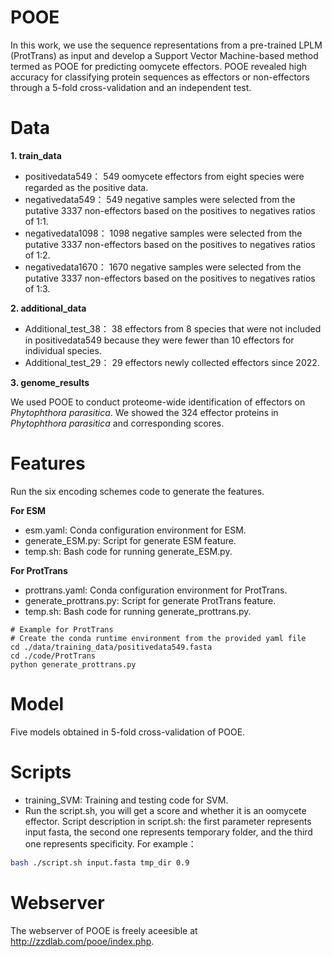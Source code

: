 # POOE
In this work, we use the sequence representations from a pre-trained LPLM (ProtTrans) as input and develop a Support Vector Machine-based method termed as POOE for predicting oomycete effectors. POOE revealed high accuracy for classifying protein sequences as effectors or non-effectors through a 5-fold cross-validation and an independent test.<br>

# Data

**1. train_data**<br>

* positivedata549： 549 oomycete effectors from eight species were regarded as the positive data.<br>
* negativedata549： 549 negative samples were selected from the putative 3337 non-effectors based on the positives to negatives ratios of 1:1.<br>
* negativedata1098： 1098 negative samples were selected from the putative 3337 non-effectors based on the positives to negatives ratios of 1:2.<br>
* negativedata1670： 1670 negative samples were selected from the putative 3337 non-effectors based on the positives to negatives ratios of 1:3.<br>

**2. additional_data**<br>

* Additional_test_38： 38 effectors from 8 species that were not included in positivedata549 because they were fewer than 10 effectors for individual species.<br>
* Additional_test_29： 29 effectors newly collected effectors since 2022.<br>

**3. genome_results**<br>

We used POOE to conduct proteome-wide identification of effectors on *Phytophthora parasitica*. We showed the 324 effector proteins in *Phytophthora parasitica* and corresponding scores.<br>

# Features
Run the six encoding schemes code to generate the features.<br>

**For ESM**<br>
* esm.yaml:  Conda configuration environment for ESM.<br>
* generate_ESM.py:  Script for generate ESM feature.<br>
* temp.sh:  Bash code for running generate_ESM.py.<br>

**For ProtTrans**<br>
* prottrans.yaml:  Conda configuration environment for ProtTrans.<br>
* generate_prottrans.py:  Script for generate ProtTrans feature.<br>
* temp.sh:  Bash code for running generate_prottrans.py.<br>

```
# Example for ProtTrans
# Create the conda runtime environment from the provided yaml file
cd ./data/training_data/positivedata549.fasta
cd ./code/ProtTrans
python generate_prottrans.py
```
# Model
Five models obtained in 5-fold cross-validation of POOE.<br>

# Scripts
* training_SVM: Training and testing code for SVM.
* Run the script.sh, you will get a score and whether it is an oomycete effector. Script description in script.sh: the first parameter represents input fasta, the second one represents temporary folder, and the third one represents specificity. For example：<br>
```Bash
bash ./script.sh input.fasta tmp_dir 0.9
```

# Webserver
The webserver of POOE is freely aceesible at http://zzdlab.com/pooe/index.php. 
